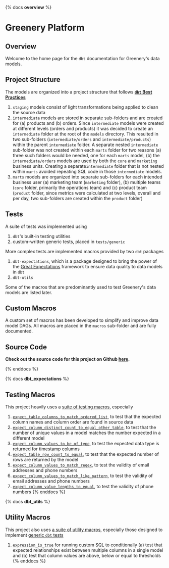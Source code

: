 {% docs __overview__ %}

# Greenery Platform

## Overview

Welcome to the home page for the `dbt` documentation for Greenery's data models.

## Project Structure

The models are organized into a project structure that follows [**`dbt` Best Practices**](https://docs.getdbt.com/best-practices/how-we-structure/1-guide-overview)

1. `staging` models consist of light transformations being applied to clean the source data
2. `intermediate` models are stored in separate sub-folders and are created for (a) products and (b) orders. Since `intermediate` models were created at different levels (orders and products) it was decided to create an `intermediate` folder at the root of the `models` directory. This resulted in two sub-folders (`intermediate/orders` and `intermediate/products`) within the parent `intermediate` folder. A separate nested `intermediate` sub-folder was not created within each `marts` folder for two reasons (a) three such folders would be needed, one for each `marts` model, (b) the `intermediate/orders` models are used by both the `core` and `marketing` business units. Creating a separate`intermediate` folder that is not nested within `marts` avoided repeating SQL code in those `intermediate` models.
3. `marts` models are organized into separate sub-folders for each intended business user (a) marketing team (`marketing` folder), (b) multiple teams (`core` folder, primarily the operations team) and (c) product team (`product` folder, since metrics were calculated at two levels, overall and per day, two sub-folders are created within the `product` folder)

## Tests

A suite of tests was implemented using

1. `dbt`'s built-in testing utilities
2. custom-written generic tests, placed in `tests/generic`

More complex tests are implemented macros provided by two `dbt` packages

1. `dbt-expectations`, which is a package designed to bring the power of the [Great Expectations](https://greatexpectations.io/) framework to ensure data quality to data models in `dbt`
2. `dbt-utils`

Some of the macros that are predominantly used to test Greenery's data models are listed later.

## Custom Macros

A custom set of macros has been developed to simplify and improve data model DAGs. All macros are placed in the `macros` sub-folder and are fully documented.

## Source Code

**Check out the source code for this project on Github [here](https://github.com/elsdes3/course-dbt/tree/main/greenery).**

{% enddocs %}

{% docs __dbt_expectations__ %}
## Testing Macros

This project heavily uses a [suite of testing macros](https://hub.getdbt.com/calogica/dbt_expectations/latest/), especially

1. [`expect_table_columns_to_match_ordered_list`](https://github.com/calogica/dbt-expectations/tree/0.10.4/#expect_table_columns_to_match_ordered_list), to test that the expected column names and column order are found in source data
2. [`expect_column_distinct_count_to_equal_other_table`](https://github.com/calogica/dbt-expectations/tree/0.10.4/#expect_column_distinct_count_to_equal_other_table), to test that the number of unique values in a model matches the number expected in a different model
3. [`expect_column_values_to_be_of_type`](https://github.com/calogica/dbt-expectations/tree/0.10.4/#expect_column_values_to_be_of_type), to test the expected data type is returned for timestamp columns
4. [`expect_table_row_count_to_equal`](https://github.com/calogica/dbt-expectations/tree/0.10.4/#expect_table_row_count_to_equal), to test that the expected number of rows are returned by the model
5. [`expect_column_values_to_match_regex`](expect_column_values_to_match_regex), to test the validity of email addresses and phone numbers
6. [`expect_column_values_to_match_like_pattern`](https://github.com/calogica/dbt-expectations/tree/0.10.4/#expect_column_values_to_match_like_pattern), to test the validity of email addresses and phone numbers
7. [`expect_column_value_lengths_to_equal`](expect_column_value_lengths_to_equal), to test the validity of phone numbers
{% enddocs %}

{% docs __dbt_utils__ %}
## Utility Macros

This project also uses [a suite of utility macros](https://github.com/dbt-labs/dbt-utils), especially those designed to implement [generic `dbt` tests](https://docs.getdbt.com/docs/build/data-tests)

1. [`expression_is_true`](https://github.com/dbt-labs/dbt-utils/tree/1.3.0/#expression_is_true-source) for running custom SQL to conditionally (a) test that expected relationships exist between multiple columns in a single model and (b) test that column values are above, below or equal to thresholds
{% enddocs %}
